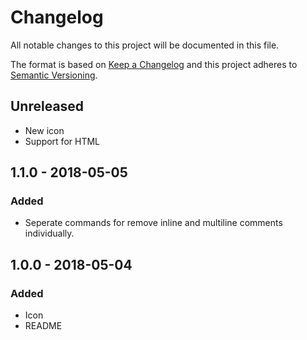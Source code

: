 # Changelog
All notable changes to this project will be documented in this file.

The format is based on [Keep a Changelog](http://keepachangelog.com/en/1.0.0/)
and this project adheres to [Semantic Versioning](http://semver.org/spec/v2.0.0.html).

## Unreleased
- New icon
- Support for HTML

## 1.1.0 - 2018-05-05

### Added
- Seperate commands for remove inline and multiline comments individually.

## 1.0.0 - 2018-05-04
### Added
- Icon
- README